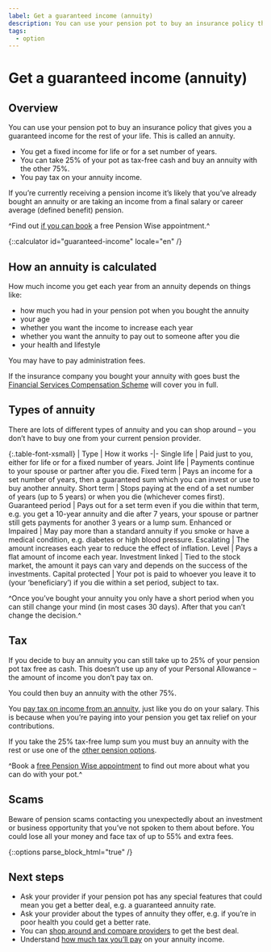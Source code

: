 ```yaml
---
label: Get a guaranteed income (annuity)
description: You can use your pension pot to buy an insurance policy that guarantees you an income for the rest of your life.
tags:
  - option
---
```


# Get a guaranteed income (annuity)

## Overview

You can use your pension pot to buy an insurance policy that gives you a guaranteed income for the rest of your life. This is called an annuity.

- You get a fixed income for life or for a set number of years.
- You can take 25% of your pot as tax-free cash and buy an annuity with the other 75%.
- You pay tax on your annuity income.

If you’re currently receiving a pension income it’s likely that you’ve already bought an annuity or are taking an income from a final salary or career average (defined benefit) pension.

^Find out [if you can book](/en/pension-type-tool) a free Pension Wise appointment.^

{::calculator id="guaranteed-income" locale="en" /}

## How an annuity is calculated

How much income you get each year from an annuity depends on things like:

- how much you had in your pension pot when you bought the annuity
- your age
- whether you want the income to increase each year
- whether you want the annuity to pay out to someone after you die
- your health and lifestyle

You may have to pay administration fees.

If the insurance company you bought your annuity with goes bust the [Financial Services Compensation Scheme](/en/protection) will cover you in full.

## Types of annuity

There are lots of different types of annuity and you can shop around – you don’t have to buy one from your current pension provider.

{:.table-font-xsmall}
| Type | How it works
-|-
Single life | Paid just to you, either for life or for a fixed number of years.
Joint life | Payments continue to your spouse or partner after you die.
Fixed term | Pays an income for a set number of years, then a guaranteed sum which you can invest or use to buy another annuity.
Short term | Stops paying at the end of a set number of years (up to 5 years) or when you die (whichever comes first).
Guaranteed period | Pays out for a set term even if you die within that term, e.g. you get a 10-year annuity and die after 7 years, your spouse or partner still gets payments for another 3 years or a lump sum.
Enhanced or Impaired | May pay more than a standard annuity if you smoke or have a medical condition, e.g. diabetes or high blood pressure.
Escalating | The amount increases each year to reduce the effect of inflation.
Level | Pays a flat amount of income each year.
Investment linked | Tied to the stock market, the amount it pays can vary and depends on the success of the investments.
Capital protected | Your pot is paid to whoever you leave it to (your ‘beneficiary’) if you die within a set period, subject to tax.

^Once you’ve bought your annuity you only have a short period when you can still change your mind (in most cases 30 days). After that you can’t change the decision.^

## Tax

If you decide to buy an annuity you can still take up to 25% of your pension pot tax free as cash. This doesn’t use up any of your Personal Allowance – the amount of income you don’t pay tax on.

You could then buy an annuity with the other 75%.

You [pay tax on income from an annuity](/en/tax), just like you do on your salary. This is because when you’re paying into your pension you get tax relief on your contributions.

If you take the 25% tax-free lump sum you must buy an annuity with the rest or use one of the [other pension options](/en/pension-pot-options).

^Book a [free Pension Wise appointment](/en/appointments?icn=book-appointment&amp;ici=bottom-guaranteed-income) to find out more about what you can do with your pot.^

## Scams
Beware of pension scams contacting you unexpectedly about an investment or business opportunity that you’ve not spoken to them about before. You could lose all your money and face tax of up to 55% and extra fees.

{::options parse_block_html="true" /}
<div class="next-steps next-steps--guaranteed-income">

## Next steps

- Ask your provider if your pension pot has any special features that could mean you get a better deal, e.g. a guaranteed annuity rate.
- Ask your provider about the types of annuity they offer, e.g. if you’re in poor health you could get a better rate.
- You can [shop around and compare providers](/en/shop-around) to get the best deal.
- Understand [how much tax you’ll pay](/en/tax) on your annuity income.

</div>
